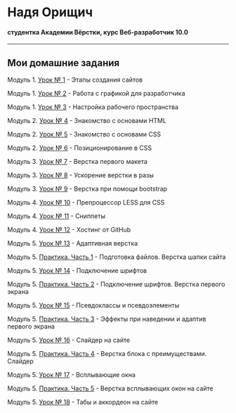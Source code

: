 # Надя Орищич
#### студентка Академии Вёрстки, курс Веб-разработчик 10.0
-----
## Мои домашние задания

Модуль 1. [Урок № 1](https://drive.google.com/open?id=0B73LszDpBxWRb0oxUHBNTUt3VVk "короткий тест после первого урока") - Этапы создания сайтов

Модуль 1. [Урок № 2](https://drive.google.com/drive/folders/0B73LszDpBxWRNjJlVkphdXo2Rnc "вырезанные изображения из макета") - Работа с графикой для разработчика

Модуль 1. [Урок № 3](https://drive.google.com/drive/folders/0B73LszDpBxWRRXRkelVsaEg1bWc) - Настройка рабочего пространства

Модуль 2. [Урок № 4](https://nadiaoryshchych.github.io/lesson_4/) - Знакомство с основами HTML

Модуль 2. [Урок № 5](https://nadiaoryshchych.github.io/lesson_5/) - Знакомство с основами CSS

Модуль 2. [Урок № 6](https://nadiaoryshchych.github.io/lesson_6/) - Позиционирование в CSS

Модуль 3. [Урок № 7](https://nadiaoryshchych.github.io/lesson_7/) - Верстка первого макета

Модуль 3. [Урок № 8](https://nadiaoryshchych.github.io/lesson_8/) - Ускорение верстки в разы

Модуль 3. [Урок № 9](https://nadiaoryshchych.github.io/lesson_9/) - Верстка при помощи bootstrap

Модуль 4. [Урок № 10](https://drive.google.com/open?id=0B73LszDpBxWRVHZ5OWcwUlQzcjQ "документ .less для компиляции") - Препроцессор LESS для CSS

Модуль 4. [Урок № 11](https://drive.google.com/open?id=0B73LszDpBxWRMzRSWk13TGhZcVk "пройденный курс по emmet + создание сниппетов") - Сниппеты

Модуль 4. [Урок № 12](https://nadiaoryshchych.github.io/) - Хостинг от GitHub

Модуль 5. [Урок № 13](https://nadiaoryshchych.github.io/lesson_13/) - Адаптивная верстка

Модуль 5. [Практика. Часть 1](https://nadiaoryshchych.github.io/practice_part_1/) - Подготовка файлов. Верстка шапки сайта

Модуль 5. [Урок № 14](https://nadiaoryshchych.github.io/lesson_14/) - Подключение шрифтов

Модуль 5. [Практика. Часть 2](https://nadiaoryshchych.github.io/practice_part_2/) - Подключение шрифтов. Верстка первого экрана

Модуль 5. [Урок № 15](https://nadiaoryshchych.github.io/lesson_15/) - Псевдоклассы и псевдоэлементы

Модуль 5. [Практика. Часть 3](https://nadiaoryshchych.github.io/practice_part_3/) - Эффекты при наведении и адаптив первого экрана

Модуль 5. [Урок № 16](https://nadiaoryshchych.github.io/lesson_16/) - Слайдер на сайте

Модуль 5. [Практика. Часть 4](https://nadiaoryshchych.github.io/practice_part_4/) - Верстка блока с преимуществами. Слайдер

Модуль 5. [Урок № 17](https://nadiaoryshchych.github.io/lesson_17/) - Всплывающие окна

Модуль 5. [Практика. Часть 5](https://nadiaoryshchych.github.io/practice_part_5/) - Верстка всплывающих окон на сайте

Модуль 5. [Урок № 18](https://nadiaoryshchych.github.io/lesson_18/) - Табы и аккордеон на сайте
